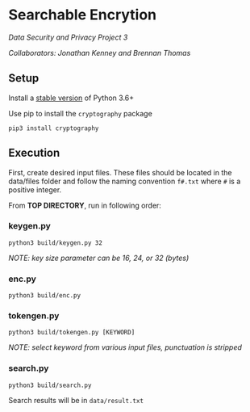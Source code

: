 # Searchable Encrytion

_Data Security and Privacy Project 3_

_Collaborators: Jonathan Kenney and Brennan Thomas_

## Setup

Install a [stable version](https://www.python.org/downloads/) of Python 3.6+

Use pip to install the `cryptography` package

```
pip3 install cryptography
```

## Execution

First, create desired input files. These files should be located in the data/files folder and follow the naming convention `f#.txt` where `#` is a positive integer.

From **TOP DIRECTORY**, run in following order:

### keygen.py
```
python3 build/keygen.py 32
```
_NOTE: key size parameter can be 16, 24, or 32 (bytes)_

### enc.py
```
python3 build/enc.py
```

### tokengen.py
```
python3 build/tokengen.py [KEYWORD]
```
_NOTE: select keyword from various input files, punctuation is stripped_

### search.py
```
python3 build/search.py
```

Search results will be in `data/result.txt`